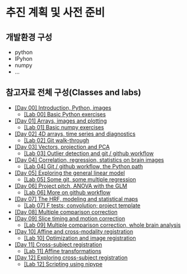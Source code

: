 # 추진 계획 및 사전 준비

## 개발환경 구성
* python
* IPyhon
* numpy
* ...



## 참고자료 전체 구성(Classes and labs)
* [[Day 00] Introduction, Python, images](https://bic-berkeley.github.io/psych-214-fall-2016/day_00.html)
    * [[Lab 00] Basic Python exercises](https://bic-berkeley.github.io/psych-214-fall-2016/lab_00.html)
* [[Day 01] Arrays, images and plotting](https://bic-berkeley.github.io/psych-214-fall-2016/day_01.html)
    * [[Lab 01] Basic numpy exercises](https://bic-berkeley.github.io/psych-214-fall-2016/lab_01_exercise.html)
* [[Day 02] 4D arrays, time series and diagnostics](https://bic-berkeley.github.io/psych-214-fall-2016/day_02.html)
    * [[Lab 02] Git walk-through](https://bic-berkeley.github.io/psych-214-fall-2016/git_walk_through.html)
* [[Day 03] Vectors, projection and PCA](https://bic-berkeley.github.io/psych-214-fall-2016/day_03.html)
    * [[Lab 03] Outlier detection and git / github workflow](https://bic-berkeley.github.io/psych-214-fall-2016/lab_03.html)
* [[Day 04] Correlation, regression, statistics on brain images](https://bic-berkeley.github.io/psych-214-fall-2016/day_04.html)
    * [[Lab 04] Git / github workflow, the Python path](https://bic-berkeley.github.io/psych-214-fall-2016/lab_04.html)
* [[Day 05] Exploring the general linear model](https://bic-berkeley.github.io/psych-214-fall-2016/day_05.html)
    * [[Lab 05] Some git, some multiple regression](https://bic-berkeley.github.io/psych-214-fall-2016/lab_05.html)
* [[Day 06] Project pitch, ANOVA with the GLM](https://bic-berkeley.github.io/psych-214-fall-2016/day_06.html)
    * [[Lab 06] More on github workflow](https://bic-berkeley.github.io/psych-214-fall-2016/lab_06.html)
* [[Day 07] The HRF, modeling and statistical maps](https://bic-berkeley.github.io/psych-214-fall-2016/day_07.html)
    * [[Lab 07] F tests; convolution; project template](https://bic-berkeley.github.io/psych-214-fall-2016/lab_07.html)
* [[Day 08] Multiple comparison correction](https://bic-berkeley.github.io/psych-214-fall-2016/day_08.html)
* [[Day 09] Slice timing and motion correction](https://bic-berkeley.github.io/psych-214-fall-2016/day_09.html)
    * [[Lab 09] Multiple comparison correction, whole brain analysis](https://bic-berkeley.github.io/psych-214-fall-2016/lab_09.html)
* [[Day 10] Affine and cross-modality registration](https://bic-berkeley.github.io/psych-214-fall-2016/day_10.html)
    * [[Lab 10] Optimization and image registration](https://bic-berkeley.github.io/psych-214-fall-2016/lab_10.html)
* [[Day 11] Cross-subject registration](https://bic-berkeley.github.io/psych-214-fall-2016/day_11.html)
    * [[Lab 11] Affine transformations](https://bic-berkeley.github.io/psych-214-fall-2016/lab_11.html)
* [[Day 12] Exploring cross-subject registration](https://bic-berkeley.github.io/psych-214-fall-2016/day_12.html)
    * [[Lab 12] Scripting using nipype](https://bic-berkeley.github.io/psych-214-fall-2016/lab_12.html)